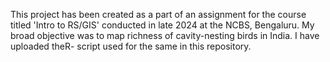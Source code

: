 This project has been created as a part of an assignment for the course titled 'Intro to RS/GIS' conducted in late 2024 at the NCBS, Bengaluru. My broad objective was to map richness of cavity-nesting birds in India. I have uploaded theR- script used for the same in this repository.
